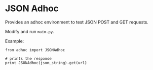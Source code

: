 # JSON Adhoc

Provides an adhoc environment to test JSON POST and GET requests.

Modify and run `main.py`.

Example:
    
    from adhoc import JSONAdhoc
    
    # prints the response
    print JSONAdhoc(json_string).get(url)
    